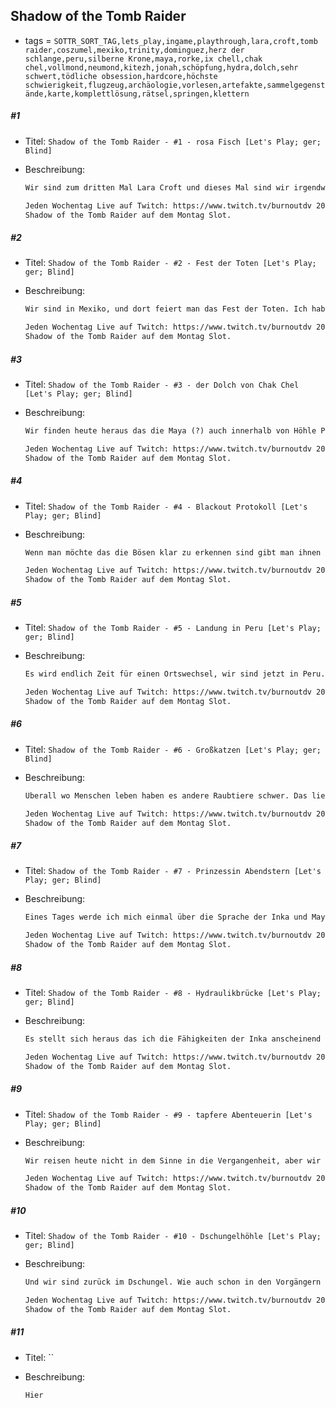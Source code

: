## Shadow of the Tomb Raider

* tags = `SOTTR_SORT_TAG,lets_play,ingame,playthrough,lara,croft,tomb raider,coszumel,mexiko,trinity,dominguez,herz der schlange,peru,silberne Krone,maya,rorke,ix chell,chak chel,vollmond,neumond,kitezh,jonah,schöpfung,hydra,dolch,sehr schwert,tödliche obsession,hardcore,höchste schwierigkeit,flugzeug,archäologie,vorlesen,artefakte,sammelgegenstände,karte,komplettlösung,rätsel,springen,klettern`

##### #1

* Titel: `Shadow of the Tomb Raider - #1 - rosa Fisch [Let's Play; ger; Blind]`

* Beschreibung:

  ```markdown
  Wir sind zum dritten Mal Lara Croft und dieses Mal sind wir irgendwo in Südamerika. Sibirien war auf Dauer auch ziemlich kalt. Wie dem aber auch sei, wir sind hier weil wir irgendetwas suchen das auch Trinity sucht. Die Einsätze sind wahrscheinlich höher als beim letzten Mal. Wir beginnen wie typisch für Lara Croft, in Schwierigkeiten. In diesem  Fall wurden wir anscheinend lebendig begraben oder halt auch nicht. So richtig ist auch gar nicht geklärt wie wir in die Lage gekommen sind in die wir gekommen sind. Sei es wie es sei, die einzige verwertbare Information die wir heute mitnehmen können ist sowieso nur "rosa Fisch". Was das bedeuten soll wissen wir noch nicht, aber wenn wir erst einmal nach Peru fahren wissen wir bestimmt mehr. Kann gar nicht anders sein.
  
  Jeden Wochentag Live auf Twitch: https://www.twitch.tv/burnoutdv 20 - 23 Uhr.  
  Shadow of the Tomb Raider auf dem Montag Slot.
  ```

##### #2

* Titel: `Shadow of the Tomb Raider - #2 - Fest der Toten [Let's Play; ger; Blind]`

* Beschreibung:

  ```markdown
  Wir sind in Mexiko, und dort feiert man das Fest der Toten. Ich habe darüber bisher immer nur sehr flüchtig etwas gehört, aber die Quintessenz ist wohl das man den Verstorbenen gedenkt und was sie so getan haben. Prinzipiell kann ich da nicht viel Schlechtes sehen. Von denen vor uns kann man bestimmt eine Menge lernen und es heißt ja immer das man nie richtig stirbt bis man vergessen wird. Das Vergessen ist wohl das was am meisten nervt. Wie dem aber auch sei, das Fest können wir aber auch nicht so richtig beachten weil wir ja in geheimer Mission unterwegs sind. So wie es sich anhört versuchen wir Stück für Stück Trinity auszulöschen. Das kann nicht so einfach sein und da brauchen wir schon Mal ein wenig Finesse. Dafür ist Lara Croft ja auch bekannt. Für Finesse. Und Heimlichkeit. Und das Wahren historischer Werte.
  
  Jeden Wochentag Live auf Twitch: https://www.twitch.tv/burnoutdv 20 - 23 Uhr.  
  Shadow of the Tomb Raider auf dem Montag Slot.
  ```

##### #3

* Titel: `Shadow of the Tomb Raider - #3 - der Dolch von Chak Chel [Let's Play; ger; Blind]`

* Beschreibung:

  ```markdown
  Wir finden heute heraus das die Maya (?) auch innerhalb von Höhle Pyramiden gebaut haben. Das ist auch wesentlich praktischer, da kann sie nicht gleich jeder Hobbyarchäologe finden. Ärgerlicherweise heißt das aber auch das Lara Croft diesen Ort als Erstes entdecken wird und die ist nicht grade dafür bekannt besonderes Feingefühl bei der Behandlung von alten Artefakten walten zu lassen. Nebenher bin ich immer noch ziemlich beeindruckt das uralte Fallen quasi wie am ersten Tag funktionieren. Woanders gibt der Boden aus Altersschwäche nach und hier funktioniert nach wie vor jede einzelne Speerfalle. Ärgerlicherweise spielen wir übrigens immer noch auf dem höchsten Schwierigkeitsgrad. Damit höre ich dann heute auf. Im Nachhinein hätte ich mich aber eventuell doch noch ein Stück durchbeissen können. Irgendwie.
  
  Jeden Wochentag Live auf Twitch: https://www.twitch.tv/burnoutdv 20 - 23 Uhr.  
  Shadow of the Tomb Raider auf dem Montag Slot.
  ```

##### #4

* Titel: `Shadow of the Tomb Raider - #4 - Blackout Protokoll [Let's Play; ger; Blind]`

* Beschreibung:

  ```markdown
  Wenn man möchte das die Bösen klar zu erkennen sind gibt man ihnen markige Verhaltnsweisen. Wie zum Beispiel die alle Zivilisten zu erschießen. Warum und ob das überhaupt sinnvoll ist ist dabei völlig egal, es sind ja schließlich die Bösen. In diesem Fall geht es wohl damit mit der Macht irgendwelcher uralten Artefakte die gesamte Welt zu verändern. Und das anscheinend sogar ziemlich bald. Mir ist daher absolut nicht klar warum man sich überhaupt noch die Mühe macht irgendwelche Leute zu erschießen. Wenn man die ganze Welt verändern kann, wer interessiert sich da noch darüber das irgendwelche Geheimnisse oder Informationen raus kommen. Stattdessen senkt man die Moral der eigenen Leute die eventuell anfangen könnten die Mission in Frage zu stellen. Trinity besteht zwar aus Fanatikern aber auch die Müssen die größere Ökonomie bedenken. Das Schlimmste ist, auch wenn comichaft böse und hier bestimmt auch als Werkzeug genutzt, ich halte dieses Verhalten für durchaus realistisch. 
  
  Jeden Wochentag Live auf Twitch: https://www.twitch.tv/burnoutdv 20 - 23 Uhr.  
  Shadow of the Tomb Raider auf dem Montag Slot.
  ```

##### #5

* Titel: `Shadow of the Tomb Raider - #5 - Landung in Peru [Let's Play; ger; Blind]`

* Beschreibung:

  ```markdown
  Es wird endlich Zeit für einen Ortswechsel, wir sind jetzt in Peru. Natürlich kommen wir da per Flugzeug hin. Es wäre ja auch ein wenig lächerlich wenn wir den ganzen Weg laufen würden, eventuell hätten wir den Tsunami vor ein paar Tagen reiten können aber dann hätten wir auf Jonah verzichten müssen. Wie dem aber auch sei, wir sind jetzt im Dschungel, das war nicht ganz geplant aber eine Lara Croft würde ja nicht aufgegeben nur weil sie plötzlich an einem lebensfeindlichen Ort ist. Wir kämpfen uns einfach durch und finden unseren Piloten und danach unseren alten Kumpel Jonah. Kann ja alles nicht so schwer sein, das wird wahrscheinlich auch einen Tag dauern, aber morgen halten wir dann Trinity auf und retten die Welt. Schon morgen, kann ja auch nicht so schwer sein.
  
  Jeden Wochentag Live auf Twitch: https://www.twitch.tv/burnoutdv 20 - 23 Uhr.  
  Shadow of the Tomb Raider auf dem Montag Slot.
  ```

##### #6

* Titel: `Shadow of the Tomb Raider - #6 - Großkatzen [Let's Play; ger; Blind]`

* Beschreibung:

  ```markdown
  Überall wo Menschen leben haben es andere Raubtiere schwer. Das liegt nicht daran das Menschen besonders stark, schnell oder sogar fähig wären. Aber sie haben eine überraschend hohe Reproduktionsrate und die Fähigkeit sich über Sachverhalte aus zu tauschen. Informationen werden weitergegeben, da wo einige scheitern kommen Neue und probieren es erneut. Warum erzähle ich das? Weil große Jäger wie zum Beispiel die Großkatzen des Dschungels nur beschränkte Chancen gegen Menschen haben. Das einzelne Exemplar ist leichte Beute, aber wenn dann immer neue Menschen kommen und den Lebensraum einschränken kann es schnell gefährlich werden. Alternativ läuft man auch Lara Croft über den Weg. Dann reicht schon ein Mensch und 50 Kilo Muskelmasse ändern einfach überhaupt nichts am eigenen Schicksal.
  
  Jeden Wochentag Live auf Twitch: https://www.twitch.tv/burnoutdv 20 - 23 Uhr.  
  Shadow of the Tomb Raider auf dem Montag Slot.
  ```

##### #7

* Titel: `Shadow of the Tomb Raider - #7 - Prinzessin Abendstern [Let's Play; ger; Blind]`

* Beschreibung:

  ```markdown
  Eines Tages werde ich mich einmal über die Sprache der Inka und Maya informieren. Immerhin weiß ich jetzt aber sicher das die Maya in Mexiko gelebt haben während die Inka die Peru-Fraktion sind. Das sollte zumindest das schon einmal für uns klären. Das mit der Sprache ist wichtig weil sich Konzepte nicht so einfach aufschreiben lassen. Schrift transportiert nicht immer Bedeutung, und Verständnis ergibt sich nicht aus dem Lesen. Eine antike Sprache wie die der Maya oder Inka zu lesen ist nicht vergleichbar mit moderner Schrift in sagen wir einmal Kyrilisch. Man liest nicht einfach den Text, weiß dann die Worte und schon ist die perfekte Bedeutung bekannt. Insbesondere bei einer Sprache von der ich annehmen muss das nur die höchste Kaste sie überhaupt gesprochen hat.
  
  Jeden Wochentag Live auf Twitch: https://www.twitch.tv/burnoutdv 20 - 23 Uhr.  
  Shadow of the Tomb Raider auf dem Montag Slot.
  ```

##### #8

* Titel: `Shadow of the Tomb Raider - #8 - Hydraulikbrücke [Let's Play; ger; Blind]`

* Beschreibung:

  ```markdown
  Es stellt sich heraus das ich die Fähigkeiten der Inka anscheinend großartig unterschätzt habe. Nicht nur waren sie in der Lage komplexe Gerätschaften zu erstellen sondern, und das ist eigentlich noch viel bedeutsamer, dieser für hunderte Jahre konservieren. Das große Problem an technischen Errungenschaften ist ja immer das das die Dinge in der Regel nicht so lange halten. Wenn man dann auch noch irgendwo in einem Dschungel wohnt dann ist das eher unpraktisch. Und doch, heute gibt es ein wahres Meisterwerk der Brückentechnik das es uns ermöglicht einen Fluß zu überqueren. Warum genau das Bauwerk da steht ist mir übrigens nicht klar, weil eigentlich hätte es eine normale Brücke auch getan, meiner Meinung nach.
  
  Jeden Wochentag Live auf Twitch: https://www.twitch.tv/burnoutdv 20 - 23 Uhr.  
  Shadow of the Tomb Raider auf dem Montag Slot.
  ```

##### #9

* Titel: `Shadow of the Tomb Raider - #9 - tapfere Abenteuerin [Let's Play; ger; Blind]`

* Beschreibung:

  ```markdown
  Wir reisen heute nicht in dem Sinne in die Vergangenheit, aber wir erinnern uns an etwas aus der Kindheit Laras. Wir sehen das große Kinderhaus ihrer Jugend, ich muss sagen, die Crofts sind wirklich ziemlich sehr reich. Also wirklich reich reich, manche Leute verfügen ja über ein größeres Haus, eventuell sogar einer Putzfrau die zweimal wöchentlich kommt. Schaut man sich das Anwesen von Lord Croft an sehe ich aber mehr als nur einen einfachen Millionär. Offensichtlich habe ich keine Ahnung solchen Dingen aber ich würde mal so über den Daumen peilen das ein Anwesen der Größe selbst auf dem Land Einiges allein an Unterhalt kostet. Witzigerweise interessiert das Lara Croft der Gegenwart aber weniger, wir wissen das das Anwesen noch existiert und sie Zugang hat, also finanziert jemand zumindest den grundlegenden Unterhalt. Auf der anderen Seite hatte Lara in der ersten Installation Geldsorgen. Warum? Weil das Einkommen der Länderein exakt für den Erhalt des Anwesens und ein kleines Stipendium reicht? Das erscheint mir unlogisch.
  
  Jeden Wochentag Live auf Twitch: https://www.twitch.tv/burnoutdv 20 - 23 Uhr.  
  Shadow of the Tomb Raider auf dem Montag Slot.
  ```

##### #10

* Titel: `Shadow of the Tomb Raider - #10 - Dschungelhöhle [Let's Play; ger; Blind]`

* Beschreibung:

  ```markdown
  Und wir sind zurück im Dschungel. Wie auch schon in den Vorgängern gibt es auch in Peru eine Reihe von Höhlen die bisher anscheinend noch kein Mensch betreten hat. In Yamatai und Sibirien war das gar nicht einmal so unwahrscheinlich, aber ich meine einmal gelesen zu haben das selbst die unzugänglichsten Dschungel schon gelegentlich betreten werden und das Menschen wirklich gut darin sind wirklich jeden Ort der Welt zu erkunden. Auch wenn eventuell Rückschläge zu verzeichnen sind. Der Hunger nach Reichtum und Möglichkeit sich zu etablieren scheint wahrlich unersättlich zu sein. Wenn man sich das in einem größeren Maßstab zu Ende denkt stellt sich hier natürlich die Frage wie das ausgehen soll. Wie dem aber auch sei, wir erkunden eines der erwähnten Grabstätten mit perfekt funktionierenden Fallen und erfreuen uns unserer Schätze. Das ist doch mal etwas oder?
  
  Jeden Wochentag Live auf Twitch: https://www.twitch.tv/burnoutdv 20 - 23 Uhr.  
  Shadow of the Tomb Raider auf dem Montag Slot.
  ```

##### #11

* Titel: ``

* Beschreibung:

  ```markdown
  Hier
  ```